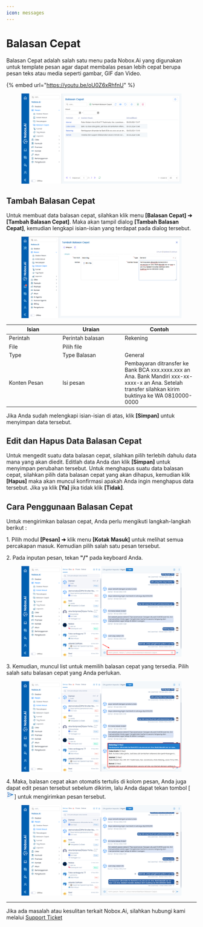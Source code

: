 ```yaml
---
icon: messages
---
```


# Balasan Cepat

Balasan Cepat adalah salah satu menu pada Nobox.Ai yang digunakan untuk template pesan agar dapat membalas pesan lebih cepat berupa pesan teks atau media seperti gambar, GIF dan Video.

{% embed url="https://youtu.be/oU0Z6xRhfnU" %}

<figure><img src="../../.gitbook/assets/Balasan Cepat (1).png" alt=""><figcaption></figcaption></figure>

## **Tambah Balasan Cepat**&#x20;

Untuk membuat data balasan cepat, silahkan klik menu **\[Balasan Cepat]** **➔ \[Tambah Balasan Cepat]**. Maka akan tampil dialog **\[Tambah Balasan Cepat]**, kemudian lengkapi isian-isian yang terdapat pada dialog tersebut.

<figure><img src="../../.gitbook/assets/Tambah.PNG" alt=""><figcaption></figcaption></figure>

<table><thead><tr><th width="127.79998779296875">Isian</th><th width="150.79998779296875">Uraian</th><th>Contoh</th></tr></thead><tbody><tr><td>Perintah</td><td>Perintah balasan</td><td>Rekening</td></tr><tr><td>File</td><td>Pilih file</td><td></td></tr><tr><td>Type</td><td>Type Balasan</td><td>General</td></tr><tr><td>Konten Pesan </td><td>Isi pesan</td><td>Pembayaran ditransfer ke Bank BCA xxx.xxxx.xxx an Ana. Bank Mandiri xxx-xx-xxxx-x an Ana. Setelah transfer silahkan kirim buktinya ke WA 0810000-0000</td></tr></tbody></table>

Jika Anda sudah melengkapi isian-isian di atas, klik **\[Simpan]** untuk menyimpan data tersebut.

## **Edit dan Hapus Data Balasan Cepat**

Untuk mengedit suatu data balasan cepat, silahkan pilih terlebih dahulu data mana yang akan diedit. Editlah data Anda dan klik **\[Simpan]** untuk menyimpan perubahan tersebut. Untuk menghapus suatu data balasan cepat, silahkan pilih data balasan cepat yang akan dihapus, kemudian klik **\[Hapus]** maka akan muncul konfirmasi apakah Anda ingin menghapus data tersebut. Jika ya klik **\[Ya]** jika tidak klik **\[Tidak]**.

## **Cara Penggunaan Balasan Cepat**

Untuk mengirimkan balasan cepat, Anda perlu mengikuti langkah-langkah berikut :

1\. Pilih modul **\[Pesan] ➔** klik menu **\[Kotak Masuk]** untuk melihat semua percakapan masuk. Kemudian pilih salah satu pesan tersebut.

2\. Pada inputan pesan, tekan **"/"** pada keyboard Anda.

<figure><img src="../../.gitbook/assets/Kirim Balasan Cepat.png" alt=""><figcaption></figcaption></figure>

3\. Kemudian, muncul list untuk memilih balasan cepat yang tersedia. Pilih salah satu balasan cepat yang Anda perlukan.

<figure><img src="../../.gitbook/assets/List Balasan Cepat.png" alt=""><figcaption></figcaption></figure>

4\. Maka, balasan cepat akan otomatis tertulis di kolom pesan, Anda juga dapat edit pesan tersebut sebelum dikirim, lalu Anda dapat tekan tombol \[![](../../.gitbook/assets/send.png)] untuk mengirimkan pesan tersebut.

<figure><img src="../../.gitbook/assets/Balasan Cepat Terkirim.png" alt=""><figcaption></figcaption></figure>

***

Jika ada masalah atau kesulitan terkait Nobox.Ai, silahkan hubungi kami melalui [Support Ticket](https://crm.nobox.ai/clients/tickets)

